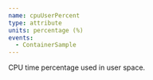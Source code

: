 ```yaml
---
name: cpuUserPercent
type: attribute
units: percentage (%)
events:
  - ContainerSample
---
```


CPU time percentage used in user space.